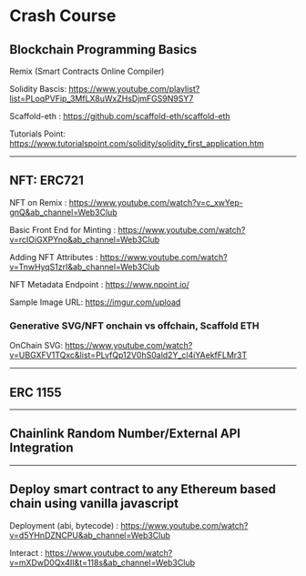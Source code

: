 # Crash Course

## Blockchain Programming Basics

Remix (Smart Contracts Online Compiler)

Solidity Bascis: https://www.youtube.com/playlist?list=PLoqPVFip_3MfLX8uWxZHsDjmFGS9N9SY7

Scaffold-eth : https://github.com/scaffold-eth/scaffold-eth

Tutorials Point: https://www.tutorialspoint.com/solidity/solidity_first_application.htm

----------------
## NFT: ERC721

NFT on Remix : https://www.youtube.com/watch?v=c_xwYep-gnQ&ab_channel=Web3Club

Basic Front End for Minting : https://www.youtube.com/watch?v=rcIOiGXPYno&ab_channel=Web3Club

Adding NFT Attributes : https://www.youtube.com/watch?v=TnwHyqS1zrI&ab_channel=Web3Club

NFT Metadata Endpoint : https://www.npoint.io/

Sample Image URL: https://imgur.com/upload

### Generative SVG/NFT onchain vs offchain, Scaffold ETH

OnChain SVG: https://www.youtube.com/watch?v=UBGXFV1TQxc&list=PLvfQp12V0hS0ald2Y_cl4iYAekfFLMr3T

-----------------
## ERC 1155

-----------------
## Chainlink Random Number/External API Integration

------------------

## Deploy smart contract to any Ethereum based chain using vanilla javascript

Deployment (abi, bytecode)  : https://www.youtube.com/watch?v=d5YHnDZNCPU&ab_channel=Web3Club

Interact : https://www.youtube.com/watch?v=mXDwD0Qx4II&t=118s&ab_channel=Web3Club



